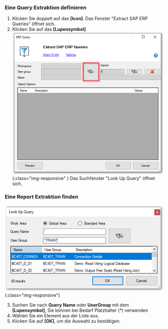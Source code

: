 ### Eine Query Extraktion definieren
1. Klicken Sie doppelt auf das **[Icon]**. Das Fenster "Extract SAP ERP Queries" öffnet sich.
2. Klicken Sie auf das **[Lupensymbol]**
![Query-Defining](/img/content/Query-DefiningExtraction.png){:class="img-responsive" }
Das Suchfenster "Look Up Query" öffnet sich.

### Eine Report Extraktion finden
![Query-Search](/img/content/Query-Search.png){:class="img-responsive"}

3. Suchen Sie nach **Query Name** oder **UserGroup** mit dem **[Lupensymbol]**, Sie können bei Bedarf Platzhalter (*) verwenden
4. Wählen Sie ein Element aus der Liste aus.
5. Klicken Sie auf **[OK]**, um die Auswahl zu bestätigen. 

